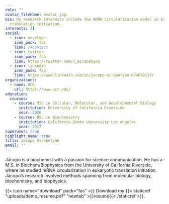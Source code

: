 ```yaml
---
role: ""
avatar_filename: avatar.jpg
bio: My research interests include the mRNA circularization model in Eukaryotic
  translation initiation.
interests: []
social:
  - icon: envelope
    icon_pack: fas
    link: /#contact
  - icon: twitter
    icon_pack: fab
    link: https://twitter.com/J_airapetyan
  - icon: linkedin
    icon_pack: fab
    link: https://www.linkedin.com/in/jacopo-airapetyan-b74b78127/
organizations:
  - name: UCR
    url: https://www.ucr.edu/
education:
  courses:
    - course: MSc in Cellular, Molecular, and Developmental Biology
      institution: University of California Riverside
      year: 2020
    - course: BSc in Biochemistry
      institution: California State University Los Angeles
      year: 2017
superuser: true
highlight_name: true
title: Jacopo Airapetyan
email: ""
---
```



Jacopo is a biochemist with a passion for science communication. He has a M.S. in Biochem/Biophysics from the University of California Riverside, where he studied mRNA circularization in eukaryotic translation initiation. Jacopo’s research involved methods spanning from molecular biology, biochemistry, and biophysics.



{{< icon name="download" pack="fas" >}} Download my {{< staticref "uploads/demo_resume.pdf" "newtab" >}}resumé{{< /staticref >}}.